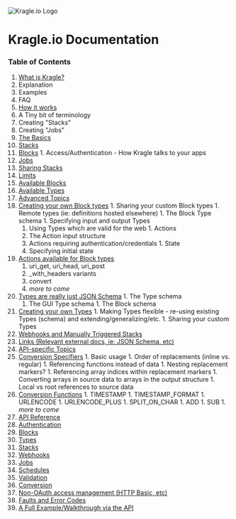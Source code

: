 ![Kragle.io Logo](http://bit.ly/1zzpdnN "Kragle.io Logo")

# Kragle.io Documentation

### Table of Contents

1. [What is Kragle?](./What_is_Kragle.md)
  1. Explanation
  1. Examples
  1. FAQ
1. [How it works](./How_it_works.md)
  1. A Tiny bit of terminology
  1. Creating "Stacks"
  1. Creating "Jobs"
1. [The Basics](../../tree/master/The_Basics)
  1. [Stacks](./The_Basics/Stacks.md)
  1. [Blocks](./The_Basics/Blocks.md)
    1. Access/Authentication - How Kragle talks to your apps
  1. [Jobs](./The_Basics/Jobs.md)
  1. [Sharing Stacks](./The_Basics/Sharing_Stacks.md)
1. [Limits](./Limits.md)
1. [Available Blocks](./Available_Blocks.md)
1. [Available Types](./Available_Types.md)
1. [Advanced Topics](../../tree/master/Advanced_Topics)
  1. [Creating your own Block types](./Advanced_Topics/Creating_Block_Types.md)
    1. Sharing your custom Block types
    1. Remote types (ie: definitions hosted elsewhere)
    1. The Block Type schema
    1. Specifying input and output Types
      1. Using Types which are valid for the web
    1. Actions
      1. The Action input structure
      1. Actions requiring authentication/credentials
    1. State
      1. Specifying initial state
  1. [Actions available for Block types](./Advanced_Topics/Actions_for_Block_Types.md)
      1. uri_get, uri_head, uri_post
        1. _with_headers variants
      1. convert
      1. *more to come*
  1. [Types are really just JSON Schema](./Advanced_Topics/Types.md)
    1. The Type schema
      1. The GUI Type schema
    1. The Block schema
  1. [Creating your own Types](./Advanced_Topics/Creating_Types.md)
    1. Making Types flexible - re-using existing Types (schema) and extending/generalizing/etc.
    1. Sharing your custom Types
  1. [Webhooks and Manually Triggered Stacks](./Advanced_Topics/Webhooks.md)
1. [Links (Relevant external docs, ie: JSON Schema, etc)](./Links.md)
1. [API-specific Topics](../../tree/master/API-specific_Topics)
  1. [Conversion Specifiers](./API-specific_Topics/Conversion_Specifiers.md)
    1. Basic usage
    1. Order of replacements (inline vs. regular)
    1. Referencing functions instead of data
    1. Nesting replacement markers?
    1. Referencing array indices within replacement markers
    1. Converting arrays in source data to arrays in the output structure
    1. Local vs root references to source data
  1. [Conversion Functions](./API-specific_Topics/Conversion_Functions.md)
    1. TIMESTAMP
    1. TIMESTAMP_FORMAT
    1. URLENCODE
    1. URLENCODE_PLUS
    1. SPLIT_ON_CHAR
    1. ADD
    1. SUB
    1. *more to come*
1. [API Reference](./API_Reference.md)
  1. [Authentication](./API_Reference/Authentication.md)
  1. [Blocks](./API_Reference/Blocks.md)
  1. [Types](./API_Reference/Types.md)
  1. [Stacks](./API_Reference/Stacks.md)
  1. [Webhooks](./API_Reference/Webhooks.md)
  1. [Jobs](./API_Reference/Jobs.md)
  1. [Schedules](./API_Reference/Schedules.md)
  1. [Validation](./API_Reference/Validation.md)
  1. [Conversion](./API_Reference/Conversion.md)
  1. [Non-OAuth access management (HTTP Basic, etc)](./API_Reference/Access_Mgmt.md)
  1. [Faults and Error Codes](./API_Reference/Faults.md)
1. [A Full Example/Walkthrough via the API](./Full_Example_API.md)

